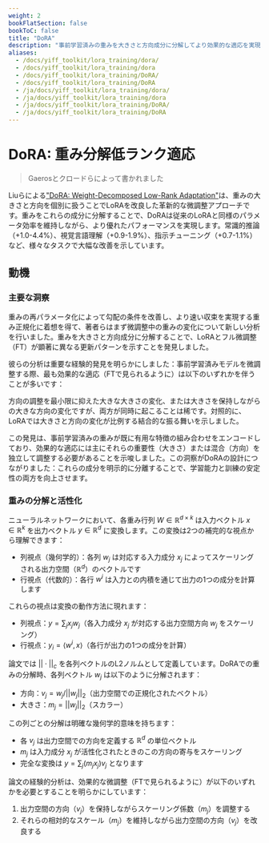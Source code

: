 ```yaml
---
weight: 2
bookFlatSection: false
bookToC: false
title: "DoRA"
description: "事前学習済みの重みを大きさと方向成分に分解してより効果的な適応を実現する新しいパラメータ効率の良い微調整手法"
aliases:
  - /docs/yiff_toolkit/lora_training/dora/
  - /docs/yiff_toolkit/lora_training/dora
  - /docs/yiff_toolkit/lora_training/DoRA/
  - /docs/yiff_toolkit/lora_training/DoRA
  - /ja/docs/yiff_toolkit/lora_training/dora/
  - /ja/docs/yiff_toolkit/lora_training/dora
  - /ja/docs/yiff_toolkit/lora_training/DoRA/
  - /ja/docs/yiff_toolkit/lora_training/DoRA
---
```


<!-- markdownlint-disable MD025 -->

# DoRA: 重み分解低ランク適応

> Gaerosとクロードらによって書かれました

Liuらによる["DoRA: Weight-Decomposed Low-Rank Adaptation"](https://arxiv.org/abs/2402.09353)は、重みの大きさと方向を個別に扱うことでLoRAを改良した革新的な微調整アプローチです。重みをこれらの成分に分解することで、DoRAは従来のLoRAと同様のパラメータ効率を維持しながら、より優れたパフォーマンスを実現します。常識的推論（+1.0-4.4%）、視覚言語理解（+0.9-1.9%）、指示チューニング（+0.7-1.1%）など、様々なタスクで大幅な改善を示しています。

## 動機

### 主要な洞察

重みの再パラメータ化によって勾配の条件を改善し、より速い収束を実現する重み正規化に着想を得て、著者らはまず微調整中の重みの変化について新しい分析を行いました。重みを大きさと方向成分に分解することで、LoRAとフル微調整（FT）が顕著に異なる更新パターンを示すことを発見しました。

彼らの分析は重要な経験的発見を明らかにしました：事前学習済みモデルを微調整する際、最も効果的な適応（FTで見られるように）は以下のいずれかを伴うことが多いです：

方向の調整を最小限に抑えた大きな大きさの変化、または大きさを保持しながらの大きな方向の変化ですが、両方が同時に起こることは稀です。対照的に、LoRAでは大きさと方向の変化が比例する結合的な振る舞いを示しました。

この発見は、事前学習済みの重みが既に有用な特徴の組み合わせをエンコードしており、効果的な適応には主にそれらの重要性（大きさ）または混合（方向）を独立して調整する必要があることを示唆しました。この洞察がDoRAの設計につながりました：これらの成分を明示的に分離することで、学習能力と訓練の安定性の両方を向上させます。

### 重みの分解と活性化

ニューラルネットワークにおいて、各重み行列 $W \in \mathbb{R}^{d \times k}$ は入力ベクトル $x \in \mathbb{R}^k$ を出力ベクトル $y \in \mathbb{R}^d$ に変換します。この変換は2つの補完的な視点から理解できます：

- 列視点（幾何学的）：各列 $w_j$ は対応する入力成分 $x_j$ によってスケーリングされる出力空間（$\mathbb{R}^d$）のベクトルです
- 行視点（代数的）：各行 $w^i$ は入力との内積を通じて出力の1つの成分を計算します

これらの視点は変換の動作方法に現れます：

- 列視点：$y = \sum_j x_j w_j$（各入力成分 $x_j$ が対応する出力空間方向 $w_j$ をスケーリング）
- 行視点：$y_i = \langle w^i, x \rangle$（各行が出力の1つの成分を計算）

論文では $||\cdot||_c$ を各列ベクトルのL2ノルムとして定義しています。DoRAでの重みの分解時、各列ベクトル $w_j$ は以下のように分解されます：

- 方向：$v_j = w_j/||w_j||_2$（出力空間での正規化されたベクトル）
- 大きさ：$m_j = ||w_j||_2$（スカラー）

この列ごとの分解は明確な幾何学的意味を持ちます：

- 各 $v_j$ は出力空間での方向を定義する $\mathbb{R}^d$ の単位ベクトル
- $m_j$ は入力成分 $x_j$ が活性化されたときのこの方向の寄与をスケーリング
- 完全な変換は $y = \sum_j (m_j x_j) v_j$ となります

論文の経験的分析は、効果的な微調整（FTで見られるように）が以下のいずれかを必要とすることを明らかにしています：

1. 出力空間の方向（$v_j$）を保持しながらスケーリング係数（$m_j$）を調整する
2. それらの相対的なスケール（$m_j$）を維持しながら出力空間の方向（$v_j$）を改良する
